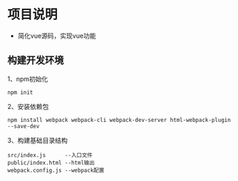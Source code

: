 # 项目说明

- 简化vue源码，实现vue功能

## 构建开发环境
1、npm初始化
```
npm init
```

2、安装依赖包

```
npm install webpack webpack-cli webpack-dev-server html-webpack-plugin --save-dev
```


3、构建基础目录结构

```
src/index.js      --入口文件
public/index.html --html输出
webpack.config.js --webpack配置
```

